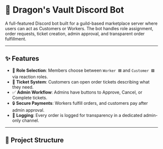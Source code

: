 # 🐉 Dragon's Vault Discord Bot

A full-featured Discord bot built for a guild-based marketplace server where users can act as Customers or Workers. The bot handles role assignment, order requests, ticket creation, admin approval, and transparent order fulfillment.

---

## ✨ Features

- 🔧 **Role Selection**: Members choose between `Worker 🟦` and `Customer 🟩` via reaction roles.
- 📩 **Ticket System**: Customers can open order tickets describing what they need.
- ✅ **Admin Workflow**: Admins have buttons to Approve, Cancel, or Complete tickets.
- 🔒 **Secure Payments**: Workers fulfill orders, and customers pay after admin approval.
- 📜 **Logging**: Every order is logged for transparency in a dedicated admin-only channel.

---

## 📁 Project Structure

